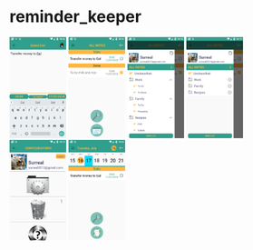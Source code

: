 # reminder_keeper
<img src="https://github.com/surreal/reminder_keeper/blob/master/images/1.png" width="100" title="screenshot 1">
<img src="https://github.com/surreal/reminder_keeper/blob/master/images/2.png" width="100" title="screenshot 2">
<img src="https://github.com/surreal/reminder_keeper/blob/master/images/3.png" width="100" title="screenshot 3">
<img src="https://github.com/surreal/reminder_keeper/blob/master/images/4.png" width="100" title="screenshot 4">
<img src="https://github.com/surreal/reminder_keeper/blob/master/images/5.png" width="100" title="screenshot 5">
<img src="https://github.com/surreal/reminder_keeper/blob/master/images/6.png" width="100" title="screenshot 6">

